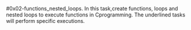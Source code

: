 #0x02-functions_nested_loops.
In this task,create functions, loops and nested loops to execute functions in Cprogramming. The underlined tasks will perform specific executions. 